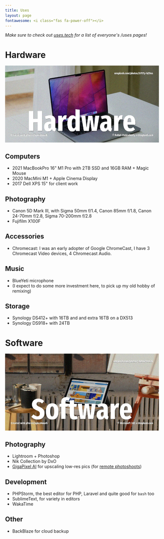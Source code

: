 ```yaml
---
title: Uses
layout: page
fontawesome: <i class="fas fa-power-off"></i>
---
```


_Make sure to check out [uses.tech](https://uses.tech/) for a list of everyone's /uses pages!_

# Hardware
![](/wp-content/uploads/2022/unsplash.m1pro.jpg)

## Computers
* 2021 MacBookPro 16" M1 Pro with 2TB SSD and 16GB RAM + Magic Mouse
* 2020 MacMini M1 + Apple Cinema Display
* 2017 Dell XPS 15" for client work

## Photography
* Canon 5D Mark III, with Sigma 50mm f/1.4, Canon 85mm f/1.8, Canon 24-70mm f/2.8, Sigma 70-200mm f/2.8
* Fujifilm X100F

## Accessories
* Chromecast: I was an early adopter of Google ChromeCast, I have 3 Chromecast Video devices, 4 Chromecast Audio.

## Music
* BlueYeti microphone
* (I expect to do some more investment here, to pick up my old hobby of remixing)

## Storage
* Synology DS412+ with 16TB and and extra 16TB on a DX513
* Synology DS918+ with 24TB


# Software
![](/wp-content/uploads/2022/unsplash.software.jpg)

## Photography
* Lightroom + Photoshop
* Nik Collection by DxO
* [GigaPixel AI](https://www.topazlabs.com/gigapixel-ai) for upscaling low-res pics (for [remote photoshoots](/2020/05/30/simple-remote-portrait-photography/))

## Development
* PHPStorm, the best editor for PHP, Laravel and quite good for `bash` too
* SublimeText, for variety in editors
* WakaTime

## Other
* BackBlaze for cloud backup